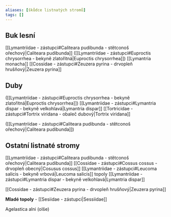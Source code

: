 ```yaml
---
aliases: [škůdce listnatých stromů]
tags: []
---
```


## Buk lesní
[[Lymantriidae - zástupci#Caliteara pudibunda - stětconoš ořechový|Caliteara pudibunda]]
([[Lymantriidae - zástupci#Euproctis chrysorrhea - bekyně zlatořitná|Euproctis chrysorrhea]])
[[Lymantria monacha]]
[[Cossidae - zástupci#Zeuzera pyrina - drvopleň hrušňový|Zeuzera pyrina]]

## Duby
([[Lymantriidae - zástupci#Euproctis chrysorrhea - bekyně zlatořitná|Euproctis chrysorrhea]])
[[Lymantriidae - zástupci#Lymantria dispar - bekyně velkohlavá|Lymantria dispar]]
[[Tortricidae - zástupci#Tortrix viridana - obaleč dubový|Tortrix viridana]]



([[Lymantriidae - zástupci#Caliteara pudibunda - stětconoš ořechový|Caliteara pudibunda]])

## Ostatní listnaté stromy
[[Lymantriidae - zástupci#Caliteara pudibunda - stětconoš ořechový|Caliteara pudibunda]]
[[Cossidae - zástupci#Cossus cossus - drvopleň obecný|Cosusus cossus]]
[[Lymantriidae - zástupci#Leucoma salicis - bekyně vrbová|Leucoma salicis]] topoly
[[Lymantriidae - zástupci#Lymantria dispar - bekyně velkohlavá|Lymantria dispar]]

[[Cossidae - zástupci#Zeuzera pyrina - drvopleň hrušňový|Zeuzera pyrina]]

**Mladé topoly** - [[Sesiidae - zástupci|Sessiidae]]

Agelastica alni (olše)